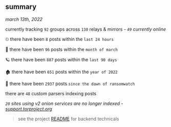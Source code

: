 
## summary
_march 13th, 2022_

currently tracking `92` groups across `130` relays & mirrors - _`49` currently online_

⏲ there have been `8` posts within the `last 24 hours`

🦈 there have been `96` posts within the `month of march`

🪐 there have been `887` posts within the `last 90 days`

🏚 there have been `651` posts within the `year of 2022`

🦕 there have been `2937` posts `since the dawn of ransomwatch`

there are `48` custom parsers indexing posts

_`20` sites using v2 onion services are no longer indexed - [support.torproject.org](https://support.torproject.org/onionservices/v2-deprecation/)_

> see the project [README](https://github.com/thetanz/ransomwatch#ransomwatch--) for backend technicals

